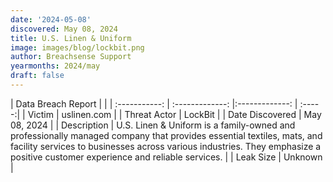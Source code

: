 ```yaml
---
date: '2024-05-08'
discovered: May 08, 2024
title: U.S. Linen & Uniform 
image: images/blog/lockbit.png
author: Breachsense Support
yearmonths: 2024/may
draft: false
---
```


| Data Breach Report           |              | 
| :-----------: | :-------------:     |:-------------:    | :-----:|
| Victim      | uslinen.com      | 
| Threat Actor      | LockBit      | 
| Date Discovered      | May 08, 2024      | 
| Description      | U.S. Linen & Uniform is a family-owned and professionally managed company that provides essential textiles, mats, and facility services to businesses across various industries. They emphasize a positive customer experience and reliable services.      | 
| Leak Size      | Unknown      | 

